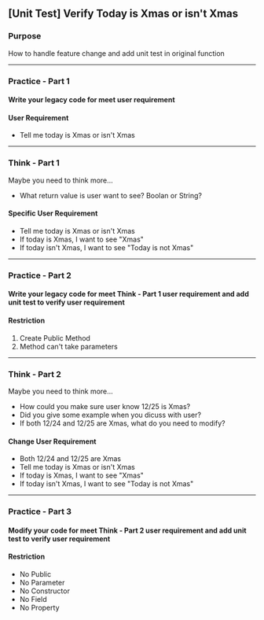 ## [Unit Test] Verify Today is Xmas or isn't Xmas

### Purpose 
How to handle feature change and add unit test in original function

***

### Practice - Part 1

#### Write your legacy code for meet user requirement

#### User Requirement 
 * Tell me today is Xmas or isn't Xmas

***

### Think - Part 1
Maybe you need to think more...
 * What return value is user want to see? Boolan or String?

#### Specific User Requirement 
  * Tell me today is Xmas or isn't Xmas
  * If today is Xmas, I want to see "Xmas"
  * If today isn't Xmas, I want to see "Today is not Xmas"
  
***

### Practice - Part 2

#### Write your legacy code for meet **Think - Part 1** user requirement and add unit test to verify user requirement
  
#### Restriction
  1. Create Public Method
  2. Method can't take parameters
  
***

### Think - Part 2

Maybe you need to think more...
 * How could you make sure user know 12/25 is Xmas?
 * Did you give some example when you dicuss with user?
 * If both 12/24 and 12/25 are Xmas, what do you need to modify?
  
#### Change User Requirement 
  * Both 12/24 and 12/25 are Xmas
  * Tell me today is Xmas or isn't Xmas
  * If today is Xmas, I want to see "Xmas"
  * If today isn't Xmas, I want to see "Today is not Xmas"

***

### Practice - Part 3

#### Modify your code for meet **Think - Part 2** user requirement and add unit test to verify user requirement
  
#### Restriction
  * No Public
  * No Parameter
  * No Constructor
  * No Field
  * No Property
  
  
 
